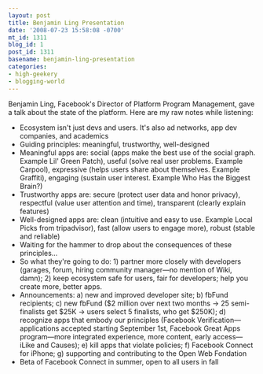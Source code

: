 ```yaml
---
layout: post
title: Benjamin Ling Presentation
date: '2008-07-23 15:58:08 -0700'
mt_id: 1311
blog_id: 1
post_id: 1311
basename: benjamin-ling-presentation
categories:
- high-geekery
- blogging-world
---
```

<p>
Benjamin Ling, Facebook's Director of Platform Program Management, gave a talk about the state of the platform. Here are my raw notes while listening:
</p>
<ul>
<li>Ecosystem isn't just devs and users. It's also ad networks, app dev companies, and academics</li>
<li>Guiding principles: meaningful, trustworthy, well-designed</li>
<li>Meaningful apps are: social (apps make the best use of the social graph. Example Lil' Green Patch), useful (solve real user problems. Example Carpool), expressive (helps users share about themselves. Example Graffiti), engaging (sustain user interest. Example Who Has the Biggest Brain?)</li>
<li>Trustworthy apps are: secure (protect user data and honor privacy), respectful (value user attention and time), transparent (clearly explain features)</li>
<li>Well-designed apps are: clean (intuitive and easy to use. Example Local Picks from tripadvisor), fast (allow users to engage more), robust (stable and reliable)</li>
<li>Waiting for the hammer to drop about the consequences of these principles&#x2026;</li>
<li>So what they're going to do: 1) partner more closely with developers (garages, forum, hiring community manager&#x2014;no mention of Wiki, damn); 2) keep ecosystem safe for users, fair for developers; help you create more, better apps.</li>
<li>Announcements: a) new and improved developer site; b) fbFund recipients; c) new fbFund ($2 million over next two months -&gt; 25 semi-finalists get $25K -&gt; users select 5 finalists, who get $250K); d) recognize apps that embody our principles (Facebook Verification&#x2014;applications accepted starting September 1st, Facebook Great Apps program&#x2014;more integrated experience, more content, early access&#x2014;iLike and Causes); e) kill apps that violate policies; f) Facebook Connect for iPhone; g) supporting and contributing to the Open Web Fondation</li>
<li>Beta of Facebook Connect in summer, open to all users in fall</li>
</ul>
